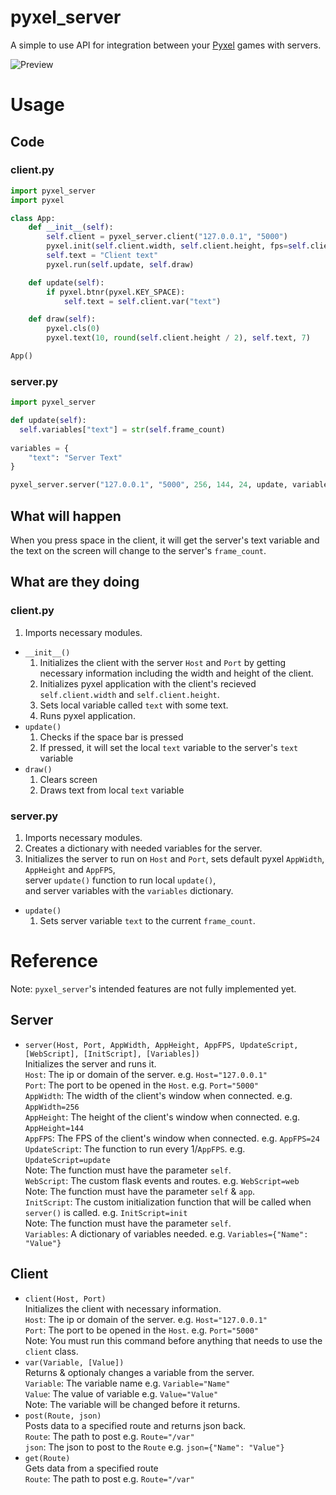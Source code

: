 # pyxel_server
A simple to use API for integration between your [Pyxel](https://github.com/kitao/pyxel) games with servers. 

![Preview](https://github.com/FloppiDisk/pyxserver/blob/main/preview.gif?raw=true)

# Usage
## Code
### client.py
```python
import pyxel_server
import pyxel

class App:
    def __init__(self):
        self.client = pyxel_server.client("127.0.0.1", "5000")
        pyxel.init(self.client.width, self.client.height, fps=self.client.fps)
        self.text = "Client text"
        pyxel.run(self.update, self.draw)

    def update(self):
        if pyxel.btnr(pyxel.KEY_SPACE):
            self.text = self.client.var("text")

    def draw(self):
        pyxel.cls(0)
        pyxel.text(10, round(self.client.height / 2), self.text, 7)

App()
```
### server.py
```python
import pyxel_server

def update(self):
  self.variables["text"] = str(self.frame_count)
  
variables = {
    "text": "Server Text"
}

pyxel_server.server("127.0.0.1", "5000", 256, 144, 24, update, variables=variables)
```
## What will happen
When you press space in the client, it will get the server's text variable and the text on the screen will change to the server's `frame_count`.  
## What are they doing
### client.py
1. Imports necessary modules.  
* `__init__()`  
  1. Initializes the client with the server `Host` and `Port` by getting necessary information including the width and height of the client.  
    2. Initializes pyxel application with the client's recieved `self.client.width` and `self.client.height`.  
    3. Sets local variable called `text` with some text.  
    4. Runs pyxel application.  
* `update()`  
  1. Checks if the space bar is pressed  
    1. If pressed, it will set the local `text` variable to the server's `text` variable  
* `draw()`  
  1. Clears screen  
  2. Draws text from local `text` variable  
### server.py
1. Imports necessary modules.  
2. Creates a dictionary with needed variables for the server.  
3. Initializes the server to run on `Host` and `Port`, sets default pyxel `AppWidth`, `AppHeight` and `AppFPS`,  
    server `update()` function to run local `update()`,  
    and server variables with the `variables` dictionary.  
* `update()`  
  1. Sets server variable `text` to the current `frame_count`.  
# Reference
Note: `pyxel_server`'s intended features are not fully implemented yet.
## Server
* `server(Host, Port, AppWidth, AppHeight, AppFPS, UpdateScript, [WebScript], [InitScript], [Variables])`  
Initializes the server and runs it.  
`Host`: The ip or domain of the server. e.g. `Host="127.0.0.1"`  
`Port`: The port to be opened in the `Host`. e.g. `Port="5000"`  
`AppWidth`: The width of the client's window when connected. e.g. `AppWidth=256`  
`AppHeight`: The height of the client's window when connected. e.g. `AppHeight=144`  
`AppFPS`: The FPS of the client's window when connected. e.g. `AppFPS=24`  
`UpdateScript`: The function to run every 1/`AppFPS`. e.g. `UpdateScript=update`  
  Note: The function must have the parameter `self`.  
`WebScript`: The custom flask events and routes. e.g. `WebScript=web`  
  Note: The function must have the parameter `self` & `app`.  
`InitScript`: The custom initialization function that will be called when `server()` is called. e.g. `InitScript=init`  
  Note: The function must have the parameter `self`.  
`Variables`: A dictionary of variables needed. e.g. `Variables={"Name": "Value"}`  
## Client
* `client(Host, Port)`  
Initializes the client with necessary information.  
`Host`: The ip or domain of the server. e.g. `Host="127.0.0.1"`  
`Port`: The port to be opened in the `Host`. e.g. `Port="5000"`  
  Note: You must run this command before anything that needs to use the `client` class.  
* `var(Variable, [Value])`  
Returns & optionaly changes a variable from the server.  
`Variable`: The variable name e.g. `Variable="Name"`  
`Value`: The value of variable e.g. `Value="Value"`  
  Note: The variable will be changed before it returns.  
* `post(Route, json)`  
Posts data to a specified route and returns json back.  
`Route`: The path to post e.g. `Route="/var"`  
`json`: The json to post to the `Route` e.g. `json={"Name": "Value"}`  
* `get(Route)`  
Gets data from a specified route  
`Route`: The path to post e.g. `Route="/var"`  
